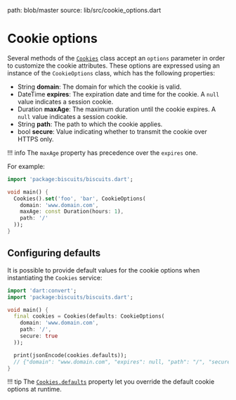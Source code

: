 path: blob/master
source: lib/src/cookie_options.dart

# Cookie options
Several methods of the [`Cookies`](api.md) class accept an `options` parameter in order to customize the cookie attributes.
These options are expressed using an instance of the `CookieOptions` class, which has the following properties:

- String **domain**: The domain for which the cookie is valid.
- DateTime **expires**: The expiration date and time for the cookie. A `null` value indicates a session cookie.
- Duration **maxAge**: The maximum duration until the cookie expires. A `null` value indicates a session cookie.
- String **path**: The path to which the cookie applies.
- bool **secure**: Value indicating whether to transmit the cookie over HTTPS only.

!!! info
    The `maxAge` property has precedence over the `expires` one.

For example:

```dart
import 'package:biscuits/biscuits.dart';

void main() {
  Cookies().set('foo', 'bar', CookieOptions(
    domain: 'www.domain.com',
    maxAge: const Duration(hours: 1),
    path: '/'
  ));
}
```
    
## Configuring defaults
It is possible to provide default values for the cookie options when instantiating the `Cookies` service:

```dart
import 'dart:convert';
import 'package:biscuits/biscuits.dart';

void main() {
  final cookies = Cookies(defaults: CookieOptions(
    domain: 'www.domain.com',
    path: '/',
    secure: true
  ));

  print(jsonEncode(cookies.defaults));
  // {"domain": "www.domain.com", "expires": null, "path": "/", "secure": true}
}
```

!!! tip
    The [`Cookies.defaults`](api.md) property let you override the default cookie options at runtime.
